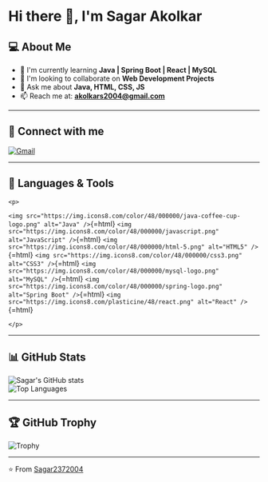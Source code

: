 # Hi there 👋, I'm Sagar Akolkar

## 💻 About Me

-   🌱 I'm currently learning **Java \| Spring Boot \| React \| MySQL**
-   👯 I'm looking to collaborate on **Web Development Projects**
-   💬 Ask me about **Java, HTML, CSS, JS**
-   📫 Reach me at: **akolkars2004@gmail.com**

------------------------------------------------------------------------

## 🔗 Connect with me

[![Gmail](https://img.shields.io/badge/-akolkars2004@gmail.com-c14438?style=flat-square&logo=Gmail&logoColor=white&link=mailto:akolkars2004@gmail.com)](mailto:akolkars2004@gmail.com)

------------------------------------------------------------------------

## 🚀 Languages & Tools

```{=html}
<p>
```
`<img src="https://img.icons8.com/color/48/000000/java-coffee-cup-logo.png" alt="Java" />`{=html}
`<img src="https://img.icons8.com/color/48/000000/javascript.png" alt="JavaScript" />`{=html}
`<img src="https://img.icons8.com/color/48/000000/html-5.png" alt="HTML5" />`{=html}
`<img src="https://img.icons8.com/color/48/000000/css3.png" alt="CSS3" />`{=html}
`<img src="https://img.icons8.com/color/48/000000/mysql-logo.png" alt="MySQL" />`{=html}
`<img src="https://img.icons8.com/color/48/000000/spring-logo.png" alt="Spring Boot" />`{=html}
`<img src="https://img.icons8.com/plasticine/48/react.png" alt="React" />`{=html}
```{=html}
</p>
```

------------------------------------------------------------------------

## 📊 GitHub Stats

![Sagar's GitHub
stats](https://github-readme-stats.vercel.app/api?username=Sagar2372004&show_icons=true&theme=radical)\
![Top
Languages](https://github-readme-stats.vercel.app/api/top-langs/?username=Sagar2372004&layout=compact&theme=radical)

------------------------------------------------------------------------

## 🏆 GitHub Trophy

![Trophy](https://github-profile-trophy.vercel.app/?username=Sagar2372004&theme=darkhub)

------------------------------------------------------------------------

⭐ From [Sagar2372004](https://github.com/Sagar2372004)
